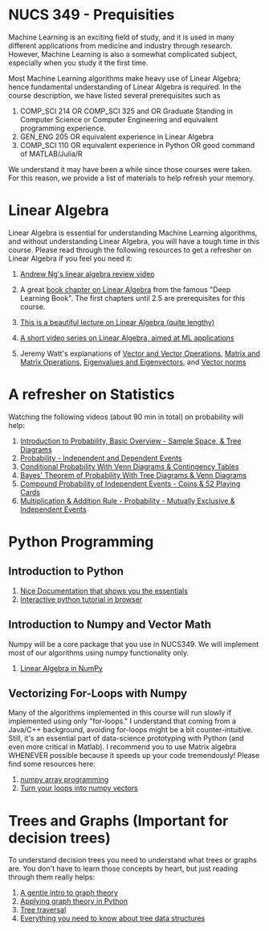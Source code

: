 # NUCS 349 - Prequisities

Machine Learning is an exciting field of study, and it is used in many different applications from medicine and industry through research. However, Machine Learning is also a somewhat complicated subject, especially when you study it the first time.

Most Machine Learning algorithms make heavy use of Linear Algebra; hence fundamental understanding of Linear Algebra is required. In the course description, we have listed several prerequisites such as 
1.  COMP_SCI 214 OR COMP_SCI 325 and OR Graduate Standing in Computer Science or Computer Engineering and equivalent programming experience.
1.  GEN_ENG 205 OR equivalent experience in Linear Algebra
1.  COMP_SCI 110 OR equivalent experience in Python OR good command of MATLAB/Julia/R

We understand it may have been a while since those courses were taken. For this reason, we provide a list of materials to help refresh your memory.

# Linear Algebra
Linear Algebra is essential for understanding Machine Learning algorithms, and without understanding Linear Algebra, you will have a tough time in this course. Please read through the following resources to get a refresher on Linear Algebra if you feel you need it:

1. [Andrew Ng's linear algebra review video](https://www.youtube.com/watch?v=Dft1cqjwlXE)   

1. A great [book chapter on Linear Algebra](https://www.deeplearningbook.org/contents/linear_algebra.html) from the famous "Deep Learning Book". The first chapters until 2.5 are prerequisites for this course.

1. [This is a beautiful lecture on Linear Algebra (quite lengthy)](https://www.youtube.com/playlist?list=PL2jykFOD1AWazz20_QRfESiJ2rthDF9-Z)

1. [A short video series on Linear Algebra, aimed at ML applications](https://www.youtube.com/playlist?list=PLupD_xFct8mEYg5q8itrFDuDaWKDtjSj_)

1. Jeremy Watt's explanations of [Vector and Vector Operations](https://jermwatt.github.io/machine_learning_refined/notes/16_Linear_algebra/16_2_Vectors.html), [Matrix and Matrix Operations](https://jermwatt.github.io/machine_learning_refined/notes/16_Linear_algebra/16_3_Matrices.html), 
[Eigenvalues and Eigenvectors](https://jermwatt.github.io/machine_learning_refined/notes/16_Linear_algebra/16_4_Eigen.html), and [Vector norms](https://jermwatt.github.io/machine_learning_refined/notes/16_Linear_algebra/16_5_Norms.html)

# A refresher on Statistics
Watching the following videos (about 90 min in total) on probability will help:
1. [Introduction to Probability, Basic Overview - Sample Space, & Tree Diagrams](https://www.youtube.com/watch?v=SkidyDQuupA)
1. [Probability - Independent and Dependent Events](https://www.youtube.com/watch?v=lWAdPyvm400)
1. [Conditional Probability With Venn Diagrams & Contingency Tables](https://www.youtube.com/watch?v=sqDVrXq_eh0)
1. [Bayes' Theorem of Probability With Tree Diagrams & Venn Diagrams](https://www.youtube.com/watch?v=OByl4RJxnKA)
1. [Compound Probability of Independent Events - Coins & 52 Playing Cards](https://www.youtube.com/watch?v=EHU6pVSczb4)
1. [Multiplication & Addition Rule - Probability - Mutually Exclusive & Independent Events](https://www.youtube.com/watch?v=94AmzeR9n2w)


# Python Programming
## Introduction to Python
1. [Nice Documentation that shows you the essentials](https://www.w3schools.com/python/default.asp)
1. [Interactive python tutorial in browser](https://www.learnpython.org/)

## Introduction to Numpy and Vector Math
Numpy will be a core package that you use in NUCS349. We will implement most of our algorithms using numpy functionality only. 
1. [Linear Algebra in NumPy](https://www.geeksforgeeks.org/numpy-linear-algebra/)

## Vectorizing For-Loops with Numpy
Many of the algorithms implemented in this course will run slowly if implemented using only "for-loops." I understand that coming from a Java/C++ background, avoiding for-loops might be a bit counter-intuitive. Still, it's an essential part of data-science prototyping with Python (and even more critical in Matlab). I recommend you to use Matrix algebra WHENEVER possible because it speeds up your code tremendously! Please find some resources here:
1. [numpy array programming](https://realpython.com/numpy-array-programming/)
1. [Turn your loops into numpy vectors](https://towardsdatascience.com/data-science-with-python-turn-your-conditional-loops-to-numpy-vectors-9484ff9c622e)


# Trees and Graphs (Important for decision trees)
To understand decision trees you need to understand what trees or graphs are. You don't have to learn those concepts by heart, but just reading through them really helps:
1. [A gentle intro to graph theory](https://medium.com/basecs/a-gentle-introduction-to-graph-theory-77969829ead8)
1. [Applying graph theory in Python](https://www.analyticsvidhya.com/blog/2018/09/introduction-graph-theory-applications-python/)
1. [Tree traversal](https://www.geeksforgeeks.org/tree-traversals-inorder-preorder-and-postorder/)
1. [Everything you need to know about tree data structures](https://www.freecodecamp.org/news/all-you-need-to-know-about-tree-data-structures-bceacb85490c/)
